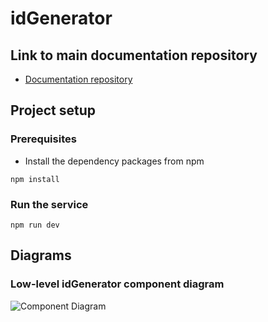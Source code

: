 # idGenerator

## Link to main documentation repository

- [Documentation repository](https://github.com/krasen86/documentation)

## Project setup

### Prerequisites

- Install the dependency packages from npm
``` 
npm install
```

### Run the service
```
npm run dev
```
## Diagrams

### Low-level idGenerator component diagram

![Component Diagram](documentation/diagrams/componentIdGenerator-v2.png)
